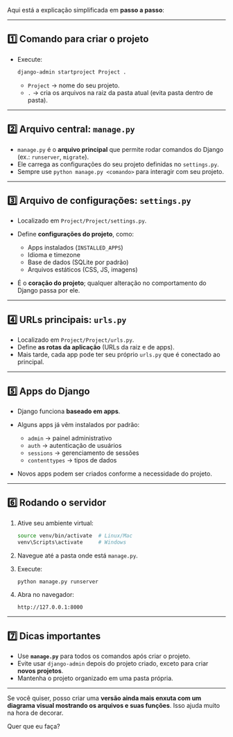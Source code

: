 Aqui está a explicação simplificada em **passo a passo**:

---

## 1️⃣ Comando para criar o projeto

* Execute:

  ```bash
  django-admin startproject Project .
  ```

  * `Project` → nome do seu projeto.
  * `.` → cria os arquivos na raiz da pasta atual (evita pasta dentro de pasta).

---

## 2️⃣ Arquivo central: `manage.py`

* `manage.py` é o **arquivo principal** que permite rodar comandos do Django (ex.: `runserver`, `migrate`).
* Ele carrega as configurações do seu projeto definidas no `settings.py`.
* Sempre use `python manage.py <comando>` para interagir com seu projeto.

---

## 3️⃣ Arquivo de configurações: `settings.py`

* Localizado em `Project/Project/settings.py`.
* Define **configurações do projeto**, como:

  * Apps instalados (`INSTALLED_APPS`)
  * Idioma e timezone
  * Base de dados (SQLite por padrão)
  * Arquivos estáticos (CSS, JS, imagens)
* É o **coração do projeto**; qualquer alteração no comportamento do Django passa por ele.

---

## 4️⃣ URLs principais: `urls.py`

* Localizado em `Project/Project/urls.py`.
* Define **as rotas da aplicação** (URLs da raiz e de apps).
* Mais tarde, cada app pode ter seu próprio `urls.py` que é conectado ao principal.

---

## 5️⃣ Apps do Django

* Django funciona **baseado em apps**.
* Alguns apps já vêm instalados por padrão:

  * `admin` → painel administrativo
  * `auth` → autenticação de usuários
  * `sessions` → gerenciamento de sessões
  * `contenttypes` → tipos de dados
* Novos apps podem ser criados conforme a necessidade do projeto.

---

## 6️⃣ Rodando o servidor

1. Ative seu ambiente virtual:

   ```bash
   source venv/bin/activate  # Linux/Mac
   venv\Scripts\activate     # Windows
   ```
2. Navegue até a pasta onde está `manage.py`.
3. Execute:

   ```bash
   python manage.py runserver
   ```
4. Abra no navegador:

   ```
   http://127.0.0.1:8000
   ```

---

## 7️⃣ Dicas importantes

* Use **`manage.py`** para todos os comandos após criar o projeto.
* Evite usar `django-admin` depois do projeto criado, exceto para criar **novos projetos**.
* Mantenha o projeto organizado em uma pasta própria.

---

Se você quiser, posso criar uma **versão ainda mais enxuta com um diagrama visual mostrando os arquivos e suas funções**. Isso ajuda muito na hora de decorar.

Quer que eu faça?
